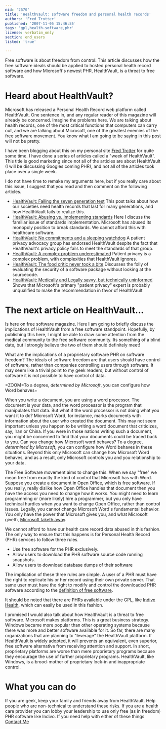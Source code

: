 ```yaml
---
nid: '2570'
title: 'HealthVault: software freedom and personal health records'
authors: 'Fred Trotter'
published: '2007-11-06 15:46:55'
tags: 'gpl,health-software,phr'
license: verbatim_only
section: end_users
listed: 'true'

---
```

Free software is about freedom from control. This article discusses how the free software ideals should be applied to hosted personal health record software and how Microsoft's newest PHR, HealthVault, is a threat to free software.


# Heard about HealthVault?

Microsoft has released a Personal Health Record web platform called HealthVault. One sentence in, and any regular reader of this magazine will already be concerned. Imagine the problems here. We are talking about health records, one of the most critical functions that computers can carry out, and we are talking about Microsoft, one of the greatest enemies of the free software movement. You know what I am going to be saying in this post will not be pretty.

I have been blogging about this on my personal site [Fred Trotter](http://www.fredtrotter.com) for quite some time. I have done a series of articles called a "week of HealthVault". This title is good marketing since not all of the articles are about HealthVault (I will be discussing Googles coming PHR), and not all of the articles took place over a single week.

I do not have time to remake my arguments here, but if you really care about this issue, I suggest that you read and then comment on the following articles.


* [HealthVault: Failing the seven generation test](http://www.fredtrotter.com/2007/10/19/healthvault-failing-the-seven-generations-test/) This post talks about how our societies need health records that last for many generations, and how HealthVault fails to realize this.
* [HealthVault: Abusing vs. Implementing standards](http://www.fredtrotter.com/2007/10/21/healthvault-abusing-vs-implementing-standards/) Here I discuss the familiar issue of standards implementation. Microsoft has abused its monopoly position to break standards. We cannot afford this with healthcare software.
* [HealthVault: No commitments and a sleeping watchdog](http://www.fredtrotter.com/2007/10/22/healthvault-no-commitments-and-a-sleeping-watchdog/) A patient privacy advocacy group has endorsed HealthVault despite the fact that HealthVault's privacy policy fails to meet the standards of that group.
* [HealthVault: A complex problem underestimated](http://www.fredtrotter.com/2007/10/24/a-complex-problem-twice-underestimated/) Patient privacy is a complex problem, with complexities that HealthVault ignores.
* [HealthVault: The food critic never took a bite](http://www.fredtrotter.com/2007/10/25/healthvault-the-food-critic-never-took-a-bite/) Discusses the folly of evaluating the security of a software package without looking at the sourcecode.
* [HealthVault: Medically and Legally savvy, but technically uninformed](http://www.fredtrotter.com/2007/10/28/healthvault-medically-legally-and-politically-savvy-but-technically-uninformed/) Shows that Microsoft's primary "patient privacy" expert is probably unqualified to make the recommendation in favor of HealthVault


# The next article on HealthVault...

Is here on free software magazine. Here I am going to briefly discuss the implications of HealthVault from a free software standpoint. Hopefully, by publishing this here, I might be able to draw some attention from the medical community to the free software community. Its something of a blind date, but I strongly believe the two of them should definitely meet!

What are the implications of a proprietary software PHR on software freedom? The ideals of software freedom are that users should have control of software, rather than companies controlling users through software. It may seem like a trivial point to my geek readers, but without control of software it is not possible to have control of data.


=ZOOM=To a degree, _determined by Microsoft_, you can configure how Word behaves=

When you write a document, you are using a word processor. The document is your data, and the word processor is the program that manipulates that data. But what if the word processor is not doing what you want it to do? Microsoft Word, for instance, marks documents with information about the user who created the document. This may not seem important unless you happen to be writing a word document that criticizes, say, Iran or China. If you were in those nations writing such a document, you might be concerned to find that your documents could be traced back to you. Can you change how Microsoft word behaves? To a degree, _determined by Microsoft_, you can configure how Word behaves in these situations. Beyond this only Microsoft can change how Microsoft Word behaves, and as a result, only Microsoft controls you and you relationship to your data.

The Free Software movement aims to change this. When we say "free" we mean free from exactly the kind of control that Microsoft has with Word. Suppose you create a document in Open Office, which is free software. If you really, really dislike how Open Office handles that document then you have the access you need to change how it works. You might need to learn programming or (more likely) hire a programmer, but you only have technical hurdles when you want to change Open Office, rather than control issues. Legally, you cannot change Microsoft Word's fundamental behavior. You only have the power that Microsoft gives you, and what Microsoft giveth, [Microsoft taketh away](http://www.news.com/2100-1001-269085.html).

We cannot afford to have our health care record data abused in this fashion. The only way to ensure that this happens is for Personal Health Record (PHR) services to follow three rules.


* Use free software for the PHR exclusively.
* Allow users to download the PHR software source code running snapshots.
* Allow users to download database dumps of their software

The implication of these three rules are simple. A user of a PHR must have the right to replicate his or her record using their own private server. That same user must have the right to modify and control the downloaded PHR software according to the [definition of free software](http://www.gnu.org/philosophy/free-sw.html).

It should be noted that there are PHRs available under the GPL, like [Indivo Health](http://www.indivohealth.org/), which can easily be used in this fashion.

I promised I would also talk about how HealthVault is a threat to free software. Microsoft makes platforms. This is a great business strategy. Windows became more popular than other operating systems because there was more and better software available for it. So far, there are many organizations that are planning to "leverage" the HealthVault platform. If HealthVault is widely adopted, it will prevents an equivalent, even superior, free software alternative from receiving attention and support. In short, proprietary platforms are worse than mere proprietary programs because they encourage the use of further proprietary programs. HealthVault, like Windows, is a brood-mother of proprietary lock-in and inappropriate control.


# What you can do

If you are geek, keep your family and friends away from HealthVault. Help people who are non-technical to understand these risks. If you are a health care provider you can lobby your leadership to use only free (as in freedom) PHR software like Indivo. If you need help with either of these things [Contact Me](http://www.fredtrotter.com)

